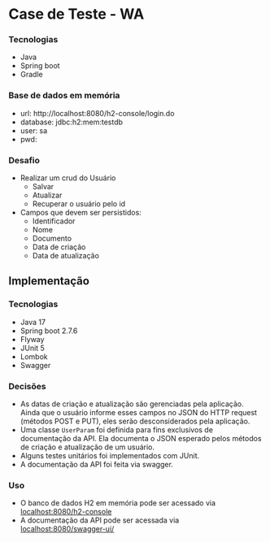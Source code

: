 # Case de Teste - WA

### Tecnologias
- Java
- Spring boot
- Gradle

### Base de dados em memória
- url: http://localhost:8080/h2-console/login.do
- database: jdbc:h2:mem:testdb
- user: sa
- pwd:

### Desafio
- Realizar um crud do Usuário
    - Salvar
    - Atualizar
    - Recuperar o usuário pelo id
- Campos que devem ser persistidos:
    - Identificador
    - Nome
    - Documento
    - Data de criação
    - Data de atualização
 
## Implementação

### Tecnologias
- Java 17
- Spring boot 2.7.6
- Flyway
- JUnit 5
- Lombok
- Swagger

### Decisões
- As datas de criação e atualização são gerenciadas pela aplicação. Ainda que o usuário
informe esses campos no JSON do HTTP request (métodos POST e PUT), eles serão
desconsiderados pela aplicação.
- Uma classe `UserParam` foi definida para fins exclusivos de documentação da API.
Ela documenta o JSON esperado pelos métodos de criação e atualização de um usuário.
- Alguns testes unitários foi implementados com JUnit.
- A documentação da API foi feita via swagger.

### Uso
- O banco de dados H2 em memória pode ser acessado via
[localhost:8080/h2-console](http://localhost:8080/h2-console)
- A documentação da API pode ser acessada via
[localhost:8080/swagger-ui/](http://localhost:8080/swagger-ui/)
